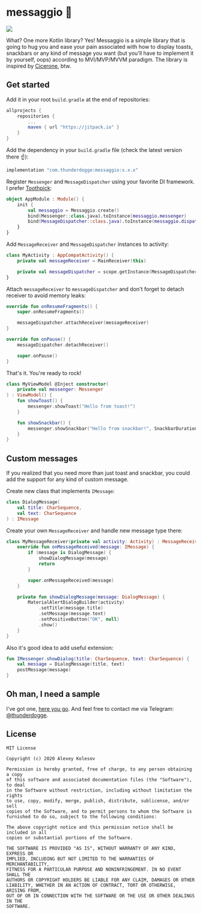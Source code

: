 # messaggio :postbox:
[![](https://jitpack.io/v/thunderdogge/messaggio.svg)](https://jitpack.io/#thunderdogge/messaggio)

What? One more Kotlin library? Yes! Messaggio is a simple library that is going to hug you and ease your pain
associated with how to display toasts, snackbars or any kind of message you want (but you'll have to implement it by yourself, oops) according to MVI/MVP/MVVM paradigm.
The library is inspired by [Cicerone](https://github.com/terrakok/cicerone), btw.

## Get started
Add it in your root `build.gradle` at the end of repositories:
```groovy
allprojects {
    repositories {
        ...
        maven { url "https://jitpack.io" }
    }
}
```

Add the dependency in your `build.gradle` file (check the latest version there :point_up:):

```groovy
implementation "com.thunderdogge:messaggio:x.x.x"
```

Register `Messenger` and `MessageDispatcher` using your favorite DI framework. I prefer [Toothpick](https://github.com/stephanenicolas/toothpick):
```kotlin
object AppModule : Module() {
    init {
        val messaggio = Messaggio.create()
        bind(Messenger::class.java).toInstance(messaggio.messenger)
        bind(MessageDispatcher::class.java).toInstance(messaggio.dispatcher)
    }
}
```

Add `MessageReceiver` and `MessageDispatcher` instances to activity:
```kotlin
class MyActivity : AppCompatActivity() {
    private val messageReceiver = MainReceiver(this)

    private val messageDispatcher = scope.getInstance(MessageDispatcher::class.java)
}
```

Attach `messageReceiver` to `messageDispatcher` and don't forget to detach receiver to avoid memory leaks:
```kotlin
override fun onResumeFragments() {
    super.onResumeFragments()

    messageDispatcher.attachReceiver(messageReceiver)
}

override fun onPause() {
    messageDispatcher.detachReceiver()

    super.onPause()
}
```

That's it. You're ready to rock!
```kotlin
class MyViewModel @Inject constructor(
    private val messenger: Messenger
) : ViewModel() {
    fun showToast() {
        messenger.showToast("Hello from toast!")
    }

    fun showSnackbar() {
        messenger.showSnackbar("Hello from snackbar!", SnackbarDuration.Short)
    }
}
```

## Custom messages
If you realized that you need more than just toast and snackbar, you could add the support for any kind of custom message.

Create new class that implements `IMessage`:
```kotlin
class DialogMessage(
    val title: CharSequence,
    val text: CharSequence
) : IMessage
```

Create your own `MessageReceiver` and handle new message type there:
```kotlin
class MyMessageReceiver(private val activity: Activity) : MessageReceiver(activity) {
    override fun onMessageReceived(message: IMessage) {
        if (message is DialogMessage) {
            showDialogMessage(message)
            return
        }

        super.onMessageReceived(message)
    }

    private fun showDialogMessage(message: DialogMessage) {
        MaterialAlertDialogBuilder(activity)
            .setTitle(message.title)
            .setMessage(message.text)
            .setPositiveButton("OK", null)
            .show()
    }
}
```

Also it's good idea to add useful extension:
```kotlin
fun IMessenger.showDialog(title: CharSequence, text: CharSequence) {
    val message = DialogMessage(title, text)
    postMessage(message)
}
```

## Oh man, I need a sample
I've got one, [here you go](https://github.com/thunderdogge/messaggio/tree/master/sample).
And feel free to contact me via Telegram: [@thunderdogge](https://t.me/thunderdogge).

## License
```
MIT License

Copyright (c) 2020 Alexey Kolesov

Permission is hereby granted, free of charge, to any person obtaining a copy
of this software and associated documentation files (the "Software"), to deal
in the Software without restriction, including without limitation the rights
to use, copy, modify, merge, publish, distribute, sublicense, and/or sell
copies of the Software, and to permit persons to whom the Software is
furnished to do so, subject to the following conditions:

The above copyright notice and this permission notice shall be included in all
copies or substantial portions of the Software.

THE SOFTWARE IS PROVIDED "AS IS", WITHOUT WARRANTY OF ANY KIND, EXPRESS OR
IMPLIED, INCLUDING BUT NOT LIMITED TO THE WARRANTIES OF MERCHANTABILITY,
FITNESS FOR A PARTICULAR PURPOSE AND NONINFRINGEMENT. IN NO EVENT SHALL THE
AUTHORS OR COPYRIGHT HOLDERS BE LIABLE FOR ANY CLAIM, DAMAGES OR OTHER
LIABILITY, WHETHER IN AN ACTION OF CONTRACT, TORT OR OTHERWISE, ARISING FROM,
OUT OF OR IN CONNECTION WITH THE SOFTWARE OR THE USE OR OTHER DEALINGS IN THE
SOFTWARE.
```
